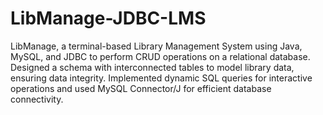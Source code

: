 # LibManage-JDBC-LMS
LibManage, a terminal-based Library Management System using Java, MySQL, and JDBC to perform CRUD operations on a relational database. Designed a schema with interconnected tables to model library data, ensuring data integrity. Implemented dynamic SQL queries for interactive operations and used MySQL Connector/J for efficient database connectivity.
